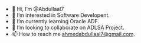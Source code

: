 - 👋 Hi, I’m @Abdullaal7
- 👀 I’m interested in Software Developent.
- 🌱 I’m currently learning Oracle ADF.
- 💞️ I’m looking to collaborate on ADLSA Project.
- 📫 How to reach me ahmedabdullaal7@gmail.com.

<!---
Abdullaal7/Abdullaal7 is a ✨ special ✨ repository because its `README.md` (this file) appears on your GitHub profile.
You can click the Preview link to take a look at your changes.
--->
